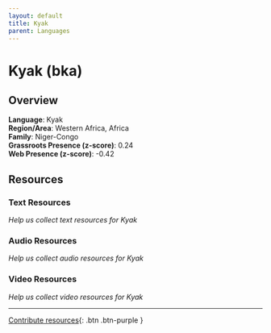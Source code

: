 ```yaml
---
layout: default
title: Kyak
parent: Languages
---
```


# Kyak (bka)

## Overview

**Language**: Kyak  
**Region/Area**: Western Africa, Africa  
**Family**: Niger-Congo  
**Grassroots Presence (z-score)**: 0.24  
**Web Presence (z-score)**: -0.42  

## Resources

### Text Resources
*Help us collect text resources for Kyak*

### Audio Resources
*Help us collect audio resources for Kyak*

### Video Resources
*Help us collect video resources for Kyak*

---

[Contribute resources](https://forms.office.com/e/1SfLJx3u1r){: .btn .btn-purple }
